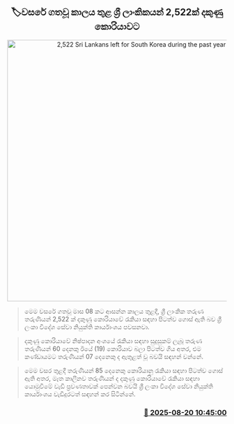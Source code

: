 <p align='center'><b><h2 align='center' title='2,522 Sri Lankans left for South Korea during the past year'>🏷වසරේ ගතවූ කාලය තුළ ශ්‍රී ලාංකිකයන් 2,522ක් දකුණු කොරියාවට</h2></b></p>
<p align='center'><img src='https://helakuru.sgp1.cdn.digitaloceanspaces.com/esana/images/lib/korean-flag.jpg' width='600' alt='2,522 Sri Lankans left for South Korea during the past year'></p>

> මෙම වසරේ ගතවූ මාස 08 කට ආසන්න කාලය තුළදී, ශ්‍රී ලාංකික තරුණ තරුණියන් 2,522 ක් දකුණු කොරියාවේ රැකියා සඳහා පිටත්ව ගොස් ඇති බව ශ්‍රී ලංකා විදේශ සේවා නියුක්ති කාර්යාංශය පවසනවා.

> දකුණු කොරියාවේ නිෂ්පාදන අංශයේ රැකියා සඳහා සුදුසුකම් ලැබූ තරුණ තරුණියන් 60 දෙනකු ඊයේ (19) කොරියාව බලා පිටත්ව ගිය අතර, එම කණ්ඩායමට තරුණියන් 07 දෙනෙකු ද ඇතුළත් වූ බවයි සඳහන් වන්නේ.

> මෙම වසර තුළදී තරුණියන් 85 දෙනෙකු කොරියානු රැකියා සඳහා පිටත්ව ගොස් ඇති අතර, මෑත කාලීනව තරුණියන් ද දකුණු කොරියාවේ රැකියා සඳහා යොමුවීමේ වැඩි ප්‍රවණතාවක් පෙන්වන බවයි ශ්‍රී ලංකා විදේශ සේවා නියුක්ති කාර්යාංශය වැඩිදුරටත් සඳහන් කර සිටින්නේ.



<h3 align='right'><a href='https://www.helakuru.lk/esana/p/112848/'>📅 2025-08-20 10:45:00</a></h3>
